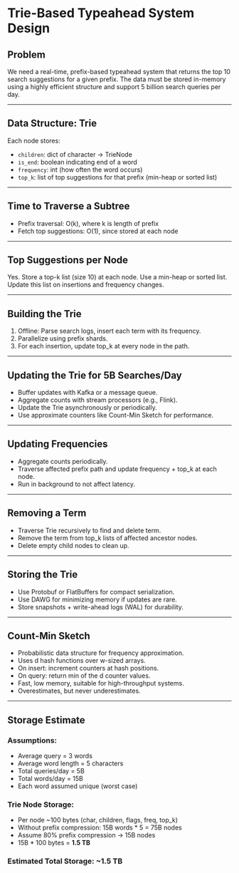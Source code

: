 # Trie-Based Typeahead System Design

## Problem
We need a real-time, prefix-based typeahead system that returns the top 10 search suggestions for a given prefix. The data must be stored in-memory using a highly efficient structure and support 5 billion search queries per day.

---

## Data Structure: Trie
Each node stores:
- `children`: dict of character -> TrieNode
- `is_end`: boolean indicating end of a word
- `frequency`: int (how often the word occurs)
- `top_k`: list of top suggestions for that prefix (min-heap or sorted list)

---

## Time to Traverse a Subtree
- Prefix traversal: O(k), where k is length of prefix
- Fetch top suggestions: O(1), since stored at each node

---

## Top Suggestions per Node
Yes. Store a top-k list (size 10) at each node. Use a min-heap or sorted list. Update this list on insertions and frequency changes.

---

## Building the Trie
1. Offline: Parse search logs, insert each term with its frequency.
2. Parallelize using prefix shards.
3. For each insertion, update top_k at every node in the path.

---

## Updating the Trie for 5B Searches/Day
- Buffer updates with Kafka or a message queue.
- Aggregate counts with stream processors (e.g., Flink).
- Update the Trie asynchronously or periodically.
- Use approximate counters like Count-Min Sketch for performance.

---

## Updating Frequencies
- Aggregate counts periodically.
- Traverse affected prefix path and update frequency + top_k at each node.
- Run in background to not affect latency.

---

## Removing a Term
- Traverse Trie recursively to find and delete term.
- Remove the term from top_k lists of affected ancestor nodes.
- Delete empty child nodes to clean up.

---

## Storing the Trie
- Use Protobuf or FlatBuffers for compact serialization.
- Use DAWG for minimizing memory if updates are rare.
- Store snapshots + write-ahead logs (WAL) for durability.

---

## Count-Min Sketch
- Probabilistic data structure for frequency approximation.
- Uses d hash functions over w-sized arrays.
- On insert: increment counters at hash positions.
- On query: return min of the d counter values.
- Fast, low memory, suitable for high-throughput systems.
- Overestimates, but never underestimates.

---

## Storage Estimate

### Assumptions:
- Average query = 3 words
- Average word length = 5 characters
- Total queries/day = 5B
- Total words/day = 15B
- Each word assumed unique (worst case)

### Trie Node Storage:
- Per node ~100 bytes (char, children, flags, freq, top_k)
- Without prefix compression: 15B words * 5 = 75B nodes
- Assume 80% prefix compression → 15B nodes
- 15B * 100 bytes = **1.5 TB**

### Estimated Total Storage: **~1.5 TB**
